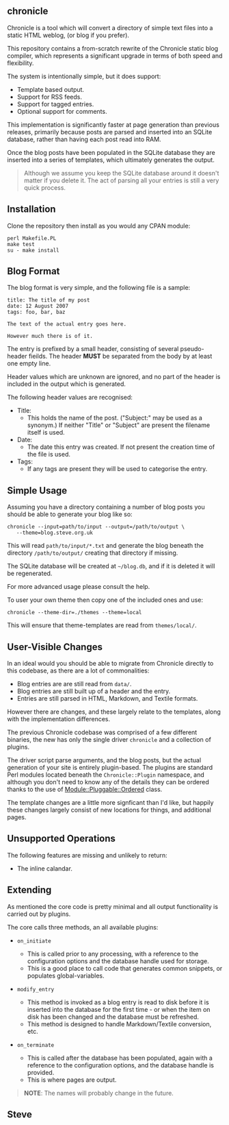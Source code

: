 chronicle
---------

Chronicle is a tool which will convert a directory of simple text files into a static HTML weblog, (or blog if you prefer).

This repository contains a from-scratch rewrite of the Chronicle static blog compiler, which represents a significant upgrade in terms of both speed and flexibility.

The system is intentionally simple, but it does support:

* Template based output.
* Support for RSS feeds.
* Support for tagged entries.
* Optional support for comments.


This implementation is significantly faster at page generation than previous releases, primarily because posts are parsed and inserted into an SQLite database, rather than having each post read into RAM.

Once the blog posts have been populated in the SQLite database they are inserted into a series of templates, which ultimately generates the output.

> Although we assume you keep the SQLite database around it doesn't matter if you delete it.  The act of parsing all your entries is still a very quick process.


Installation
-------------

Clone the repository then install as you would any CPAN module:

    perl Makefile.PL
    make test
    su - make install




Blog Format
-----------

The blog format is very simple, and the following file is a sample:

    title: The title of my post
    date: 12 August 2007
    tags: foo, bar, baz

    The text of the actual entry goes here.

    However much there is of it.


The entry is prefixed by a small header, consisting of several pseudo-header fieilds. The header __MUST__ be separated from the body by at least one empty line.

Header values which are unknown are ignored, and no part of the header is included in the output which is generated.

The following header values are recognised:

* Title:
    * This holds the name of the post. ("Subject:" may be used as a synonym.) If neither "Title" or "Subject" are present the filename itself is used.
* Date:
    * The date this entry was created. If not present the creation time of the file is used.
* Tags:
    * If any tags are present they will be used to categorise the entry.



Simple Usage
------------

Assuming you have a directory containing a number of blog posts
you should be able to generate your blog like so:

    chronicle --input=path/to/input --output=/path/to/output \
       --theme=blog.steve.org.uk

This will read `path/to/input/*.txt` and generate the blog beneath
the directory `/path/to/output/` creating that directory if missing.

The SQLite database will be created at `~/blog.db`, and if it is
deleted it will be regenerated.

For more advanced usage please consult the help.

To user your own theme then copy one of the included ones and
use:

    chronicle --theme-dir=./themes --theme=local

This will ensure that theme-templates are read from `themes/local/`.


User-Visible Changes
--------------------

In an ideal would you should be able to migrate from Chronicle directly
to this codebase, as there are a lot of commonalities:

* Blog entries are are still read from `data/`.
* Blog entries are still built up of a header and the entry.
* Entries are still parsed in HTML, Markdown, and Textile formats.

However there are changes, and these largely relate to the templates,
along with the implementation differences.

The previous Chronicle codebase was comprised of a few different binaries,
the new has only the single driver `chronicle` and a collection of plugins.

The driver script parse arguments, and the blog posts, but the actual
generation of your site is entirely plugin-based.  The plugins are standard
Perl modules located beneath the `Chronicle::Plugin` namespace, and
although you don't need to know any of the details they can be ordered
thanks to the use of [Module::Pluggable::Ordered](http://search.cpan.org/perldoc?Module%3A%3APluggable%3A%3AOrdered) class.

The template changes are a little more signficant than I'd like, but
happily these changes largely consist of new locations for things,
and additional pages.


Unsupported Operations
----------------------

The following features are missing and unlikely to return:

* The inline calandar.


Extending
---------

As mentioned the core code is pretty minimal and all output functionality
is carried out by plugins.

The core calls three methods, an all available plugins:

* `on_initiate`
   * This is called prior to any processing, with a reference to the configuration options and the database handle used for storage.
   * This is a good place to call code that generates common snippets, or populates global-variables.

* `modify_entry`
   * This method is invoked as a blog entry is read to disk before it is inserted into the database for the first time - or when the item on disk has been changed and the database must be refreshed.
   * This method is designed to handle Markdown/Textile conversion, etc.

* `on_terminate`
   * This is called after the database has been populated, again with a reference to the configuration options, and the database handle is provided.
   * This is where pages are output.

>**NOTE**: The names will probably change in the future.



Steve
--
